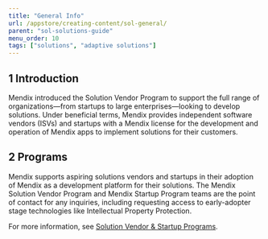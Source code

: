 ```yaml
---
title: "General Info"
url: /appstore/creating-content/sol-general/
parent: "sol-solutions-guide"
menu_order: 10
tags: ["solutions", "adaptive solutions"]
---
```


## 1 Introduction

Mendix introduced the Solution Vendor Program to support the full range of organizations—from startups to large enterprises—looking to develop solutions. Under beneficial terms, Mendix provides independent software vendors (ISVs) and startups with a Mendix license for the development and operation of Mendix apps to implement solutions for their customers.

## 2 Programs

Mendix supports aspiring solutions vendors and startups in their adoption of Mendix as a development platform for their solutions. The Mendix Solution Vendor Program and Mendix Startup Program teams are the point of contact for any inquiries, including requesting access to early-adopter stage technologies like Intellectual Property Protection.

For more information, see [Solution Vendor & Startup Programs](/appstore/creating-content/sol-vendor-programs/).
